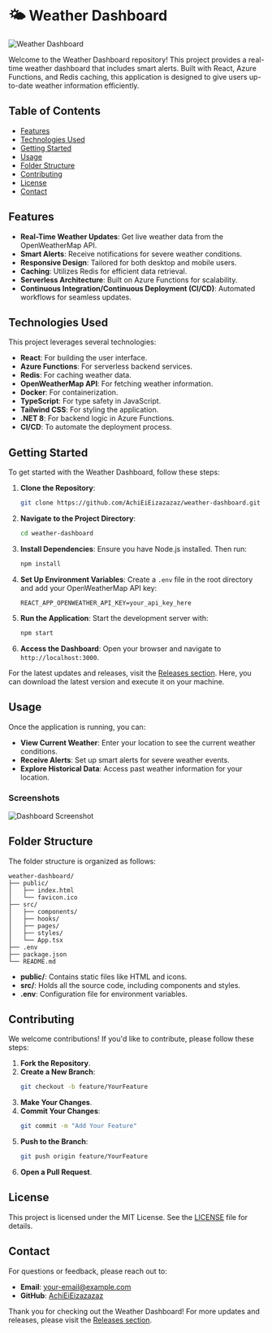 # 🌤️ Weather Dashboard

![Weather Dashboard](https://img.shields.io/badge/Download%20Releases-Click%20Here-brightgreen?style=flat-square&logo=github)

Welcome to the Weather Dashboard repository! This project provides a real-time weather dashboard that includes smart alerts. Built with React, Azure Functions, and Redis caching, this application is designed to give users up-to-date weather information efficiently.

## Table of Contents

- [Features](#features)
- [Technologies Used](#technologies-used)
- [Getting Started](#getting-started)
- [Usage](#usage)
- [Folder Structure](#folder-structure)
- [Contributing](#contributing)
- [License](#license)
- [Contact](#contact)

## Features

- **Real-Time Weather Updates**: Get live weather data from the OpenWeatherMap API.
- **Smart Alerts**: Receive notifications for severe weather conditions.
- **Responsive Design**: Tailored for both desktop and mobile users.
- **Caching**: Utilizes Redis for efficient data retrieval.
- **Serverless Architecture**: Built on Azure Functions for scalability.
- **Continuous Integration/Continuous Deployment (CI/CD)**: Automated workflows for seamless updates.

## Technologies Used

This project leverages several technologies:

- **React**: For building the user interface.
- **Azure Functions**: For serverless backend services.
- **Redis**: For caching weather data.
- **OpenWeatherMap API**: For fetching weather information.
- **Docker**: For containerization.
- **TypeScript**: For type safety in JavaScript.
- **Tailwind CSS**: For styling the application.
- **.NET 8**: For backend logic in Azure Functions.
- **CI/CD**: To automate the deployment process.

## Getting Started

To get started with the Weather Dashboard, follow these steps:

1. **Clone the Repository**:
   ```bash
   git clone https://github.com/AchiEiEizazazaz/weather-dashboard.git
   ```

2. **Navigate to the Project Directory**:
   ```bash
   cd weather-dashboard
   ```

3. **Install Dependencies**:
   Ensure you have Node.js installed. Then run:
   ```bash
   npm install
   ```

4. **Set Up Environment Variables**:
   Create a `.env` file in the root directory and add your OpenWeatherMap API key:
   ```
   REACT_APP_OPENWEATHER_API_KEY=your_api_key_here
   ```

5. **Run the Application**:
   Start the development server with:
   ```bash
   npm start
   ```

6. **Access the Dashboard**:
   Open your browser and navigate to `http://localhost:3000`.

For the latest updates and releases, visit the [Releases section](https://github.com/AchiEiEizazazaz/weather-dashboard/releases). Here, you can download the latest version and execute it on your machine.

## Usage

Once the application is running, you can:

- **View Current Weather**: Enter your location to see the current weather conditions.
- **Receive Alerts**: Set up smart alerts for severe weather events.
- **Explore Historical Data**: Access past weather information for your location.

### Screenshots

![Dashboard Screenshot](https://via.placeholder.com/800x400?text=Weather+Dashboard+Screenshot)

## Folder Structure

The folder structure is organized as follows:

```
weather-dashboard/
├── public/
│   ├── index.html
│   └── favicon.ico
├── src/
│   ├── components/
│   ├── hooks/
│   ├── pages/
│   ├── styles/
│   └── App.tsx
├── .env
├── package.json
└── README.md
```

- **public/**: Contains static files like HTML and icons.
- **src/**: Holds all the source code, including components and styles.
- **.env**: Configuration file for environment variables.

## Contributing

We welcome contributions! If you'd like to contribute, please follow these steps:

1. **Fork the Repository**.
2. **Create a New Branch**:
   ```bash
   git checkout -b feature/YourFeature
   ```
3. **Make Your Changes**.
4. **Commit Your Changes**:
   ```bash
   git commit -m "Add Your Feature"
   ```
5. **Push to the Branch**:
   ```bash
   git push origin feature/YourFeature
   ```
6. **Open a Pull Request**.

## License

This project is licensed under the MIT License. See the [LICENSE](LICENSE) file for details.

## Contact

For questions or feedback, please reach out to:

- **Email**: your-email@example.com
- **GitHub**: [AchiEiEizazazaz](https://github.com/AchiEiEizazazaz)

Thank you for checking out the Weather Dashboard! For more updates and releases, please visit the [Releases section](https://github.com/AchiEiEizazazaz/weather-dashboard/releases).